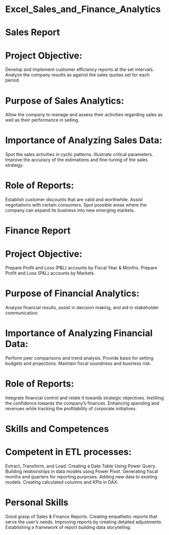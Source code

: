 # Excel_Sales_and_Finance_Analytics
# Sales Report
# Project Objective:
Develop and implement customer efficiency reports at the set intervals. Analyze the company results as against the sales quotas set for each period.

# Purpose of Sales Analytics:
Allow the company to manage and assess their activities regarding sales as well as their performance in selling.

# Importance of Analyzing Sales Data:
Spot the sales activities in cyclic patterns. Illustrate critical parameters. Improve the accuracy of the estimations and fine-tuning of the sales strategy.

# Role of Reports:
Establish customer discounts that are valid and worthwhile. Assist negotiations with certain consumers. Spot possible areas where the company can expand its business into new emerging markets.

# Finance Report
# Project Objective:
Prepare Profit and Loss (P&L) accounts by Fiscal Year & Months. Prepare Profit and Loss (P&L) accounts by Markets.

# Purpose of Financial Analytics:
Analyze financial results, assist in decision making, and aid in stakeholder communication.

# Importance of Analyzing Financial Data:
Perform peer comparisons and trend analysis. Provide basis for setting budgets and projections. Maintain fiscal soundness and business risk.

# Role of Reports:
Integrate financial control and relate it towards strategic objectives. Instilling the confidence towards the company’s finances. Enhancing spending and revenues while tracking the profitability of corporate initiatives.

# Skills and Competences
# Competent in ETL processes:
Extract, Transform, and Load. Creating a Date Table Using Power Query. Building relationships in data models using Power Pivot. Generating fiscal months and quarters for reporting purposes. Adding new data to existing models. Creating calculated columns and KPIs in DAX.

# Personal Skills

Good grasp of Sales & Finance Reports. Creating empathetic reports that serve the user’s needs. Improving reports by creating detailed adjustments. Establishing a framework of report building data storytelling.

